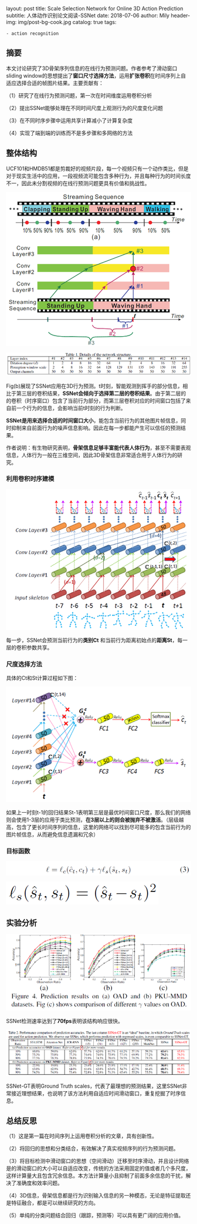 layout:     post
title:      Scale Selection Network for Online 3D Action Prediction
subtitle:   人体动作识别论文阅读-SSNet
date:       2018-07-06
author:     Mily
header-img: img/post-bg-cook.jpg
catalog: true
tags:

    - action recognition

## **摘要**

本文讨论研究了3D骨架序列信息的在线行为预测问题。作者参考了滑动窗口sliding window的思想提出了**窗口尺寸选择方法**，运用**扩张卷积**在时间序列上自适应选择合适的帧图片结果。主要贡献有：

（1）研究了在线行为预测问题，第一次在时间维度运用卷积分析

（2）提出SSNet能够处理在不同时间尺度上观测行为的尺度变化问题

（3）在不同时序步骤中运用共享计算减小了计算复杂度

（4）实现了端到端的训练而不是多步骤和多网络的方法

## **整体结构**

UCF101和HMDB51都是剪裁好的视频片段，每一个视频只有一个动作类比，但是对于现实生活中的应用，一段视频流可能包含多种行为，并且每种行为的时间长度不一，因此未分割视频的在线行预测问题更具有价值和挑战性。

![clipboard(1)](/../img/2018-07-06-SSNet-Scale-Selection-Network-for-Online-3D-Action-Prediction/clipboard(1).png)

![clipboard(7)](/../img/2018-07-06-SSNet-Scale-Selection-Network-for-Online-3D-Action-Prediction/clipboard(7).png)

Fig(b)展现了SSNet应用在3D行为预测。t时刻，智能观测到挥手的部分信息，相比于第三层的卷积结果，**SSNet会倾向于选择第二层的卷积结果**。由于第二层的的卷积（时序窗口）包含了当前行为部分，而第三层卷积对应的时间窗口包括了来自前一个行为的信息，会影响当前t时刻的行为判断。

**SSNet是用来选择合适的时间窗口大小**，能包含当前行为的其他图片帧信息，同时抑制来自前面行为的噪声信息影响。因此在每一步都能产生可以信任的预测结果。

作者说明：有生物研究表明，**骨架信息足够丰富能代表人体行为**，甚至不需要表观信息，人体行为一般在三维空间，因此3D骨架信息非常适合用于人体行为的研究。

### **利用卷积时序建模**

![clipboard(2)](/../img/2018-07-06-SSNet-Scale-Selection-Network-for-Online-3D-Action-Prediction/clipboard(2).png)

每一步，SSNet会预测当前行为的**类别Ct** 和当前行为距离初始点的**距离St**，每一层的卷积参数共享。

### **尺度选择方法**

具体的Ct和St计算过程如下图：

![clipboard(4)](/../img/2018-07-06-SSNet-Scale-Selection-Network-for-Online-3D-Action-Prediction/clipboard(4).png)

如果上一时刻t-1的回归结果St-1表明第三层是最优时间窗口尺度，那么我们的网络则会使用1-3层的应用于类比预测，**在3层以上的则会被抛弃不被激活**。（层级越高，包含了更长时间序列的信息，这里的网络可以找到尽可能多的包含当前行为的图片帧信息，从而避免信息遗漏和冗余）

### **目标函数**

![clipboard(5)](/../img/2018-07-06-SSNet-Scale-Selection-Network-for-Online-3D-Action-Prediction/clipboard(5).png)

![clipboard(6)](/../img/2018-07-06-SSNet-Scale-Selection-Network-for-Online-3D-Action-Prediction/clipboard(6).png)

## **实验分析**

![clipboard](/../img/2018-07-06-SSNet-Scale-Selection-Network-for-Online-3D-Action-Prediction/clipboard.png)

SSNet检测速率达到了**70fps**表明该结构响应很快。

![clipboard(3)](/../img/2018-07-06-SSNet-Scale-Selection-Network-for-Online-3D-Action-Prediction/clipboard(3).png)

SSNet-GT表明Ground Truth scales，代表了最理想的预测结果，这里SSNet非常接近理想结果，也说明了该方法利用自适应时间滑动窗口，重复挖掘了时序信息。

## **总结反思**

（1）这是第一篇在时间序列上运用卷积分析的文章，具有创新性。

（2）将回归的思想和分类结合，有效解决了真实视频序列的行为预测问题。

（3）将目标检测中滑动窗口的思想（空间滑动）迁移至时序滑动，并且设计网络是的滑动窗口的大小可以自适应改变，传统的方法采用固定的值或者几个多尺度，这样计算量大且包含冗余信息。本方法计算量小且抑制了前面多余信息的干扰，解决了准确度和效率问题。

（4）3D信息，骨架信息都是行为识别输入信息的另一种模态，无论是特征提取还是特征融合，都是可以继续研究的方向。

（5）单纯的分类问题结合回归（跟踪，预测等）可以具有更广阔的应用价值。

